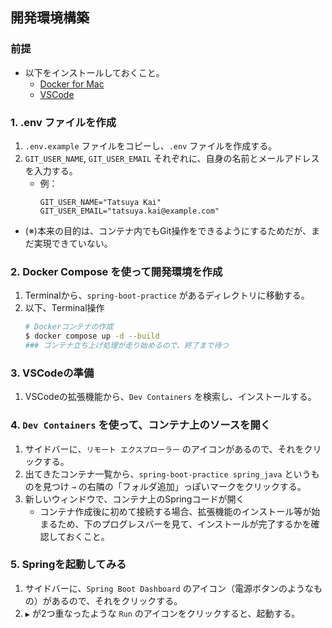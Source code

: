 ## 開発環境構築
### 前提
- 以下をインストールしておくこと。
  - [Docker for Mac](https://docs.docker.com/desktop/install/mac-install/)
  - [VSCode](https://code.visualstudio.com/download)

### 1. .env ファイルを作成
1. `.env.example` ファイルをコピーし、`.env` ファイルを作成する。
2. `GIT_USER_NAME`, `GIT_USER_EMAIL` それぞれに、自身の名前とメールアドレスを入力する。
    - 例：
      ```
      GIT_USER_NAME="Tatsuya Kai"
      GIT_USER_EMAIL="tatsuya.kai@example.com"
      ```
- (※)本来の目的は、コンテナ内でもGit操作をできるようにするためだが、まだ実現できていない。

### 2. Docker Compose を使って開発環境を作成
1. Terminalから、`spring-boot-practice` があるディレクトリに移動する。
2. 以下、Terminal操作
    ```bash
    # Dockerコンテナの作成
    $ docker compose up -d --build
    ### コンテナ立ち上げ処理が走り始めるので、終了まで待つ
    ```

### 3. VSCodeの準備
1. VSCodeの拡張機能から、`Dev Containers` を検索し、インストールする。

### 4. `Dev Containers` を使って、コンテナ上のソースを開く
1. サイドバーに、`リモート エクスプローラー` のアイコンがあるので、それをクリックする。
2. 出てきたコンテナ一覧から、`spring-boot-practice spring_java` というものを見つけ `→` の右隣の「フォルダ追加」っぽいマークをクリックする。
3. 新しいウィンドウで、コンテナ上のSpringコードが開く
    - コンテナ作成後に初めて接続する場合、拡張機能のインストール等が始まるため、下のプログレスバーを見て、インストールが完了するかを確認しておくこと。

### 5. Springを起動してみる
1. サイドバーに、`Spring Boot Dashboard` のアイコン（電源ボタンのようなもの）があるので、それをクリックする。
2. `▶️` が2つ重なったような `Run` のアイコンをクリックすると、起動する。